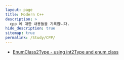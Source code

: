 ```yaml
---
layout: page
title: Modern C++ 
description: >
  cpp 에 대한 내용들을 기록합니다.
hide_description: true
sitemap: true
permalink: /Study/CPP/
---
```


+ [EnumClass2Type - using int2Type and enum class](../../_posts/2022-09-12-enumClassAndInt2Type.md)

